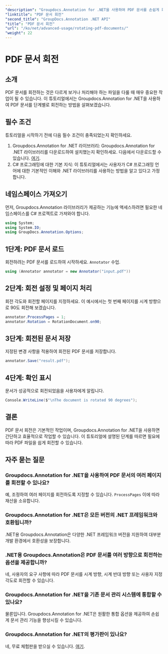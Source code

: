 ```yaml
---
"description": "Groupdocs.Annotation for .NET을 사용하여 PDF 문서를 손쉽게 회전하는 방법을 알아보세요. 문서 관리 효율성을 높여보세요."
"linktitle": "PDF 문서 회전"
"second_title": "GroupDocs.Annotation .NET API"
"title": "PDF 문서 회전"
"url": "/ko/net/advanced-usage/rotating-pdf-documents/"
"weight": 22
---
```


# PDF 문서 회전

## 소개
PDF 문서를 회전하는 것은 다르게 보거나 처리해야 하는 파일을 다룰 때 매우 중요한 작업이 될 수 있습니다. 이 튜토리얼에서는 Groupdocs.Annotation for .NET을 사용하여 PDF 문서를 단계별로 회전하는 방법을 살펴보겠습니다.
## 필수 조건
튜토리얼을 시작하기 전에 다음 필수 조건이 충족되었는지 확인하세요.
1. Groupdocs.Annotation for .NET 라이브러리: Groupdocs.Annotation for .NET 라이브러리를 다운로드하여 설치했는지 확인하세요. 다음에서 다운로드할 수 있습니다. [여기](https://releases.groupdocs.com/annotation/net/).
2. C# 프로그래밍에 대한 기본 지식: 이 튜토리얼에서는 사용자가 C# 프로그래밍 언어에 대한 기본적인 이해와 .NET 라이브러리를 사용하는 방법을 알고 있다고 가정합니다.

## 네임스페이스 가져오기
먼저, Groupdocs.Annotation 라이브러리가 제공하는 기능에 액세스하려면 필요한 네임스페이스를 C# 프로젝트로 가져와야 합니다.
```csharp
using System;
using System.IO;
using GroupDocs.Annotation.Options;
```
## 1단계: PDF 문서 로드
회전하려는 PDF 문서를 로드하여 시작하세요. `Annotator` 수업.
```csharp
using (Annotator annotator = new Annotator("input.pdf"))
```
## 2단계: 회전 설정 및 페이지 처리
회전 각도와 회전할 페이지를 지정하세요. 이 예시에서는 첫 번째 페이지를 시계 방향으로 90도 회전해 보겠습니다.
```csharp
annotator.ProcessPages = 1;
annotator.Rotation = RotationDocument.on90;
```
## 3단계: 회전된 문서 저장
지정된 변경 사항을 적용하여 회전된 PDF 문서를 저장합니다.
```csharp
annotator.Save("result.pdf");
```
## 4단계: 확인 표시
문서가 성공적으로 회전되었음을 사용자에게 알립니다.
```csharp
Console.WriteLine($"\nThe document is rotated 90 degrees");
```

## 결론
PDF 문서 회전은 기본적인 작업이며, Groupdocs.Annotation for .NET을 사용하면 간단하고 효율적으로 작업할 수 있습니다. 이 튜토리얼에 설명된 단계를 따르면 필요에 따라 PDF 파일을 쉽게 회전할 수 있습니다.
## 자주 묻는 질문
### Groupdocs.Annotation for .NET을 사용하여 PDF 문서의 여러 페이지를 회전할 수 있나요?
예, 조정하여 여러 페이지를 회전하도록 지정할 수 있습니다. `ProcessPages` 이에 따라 재산을 소유합니다.
### Groupdocs.Annotation for .NET은 모든 버전의 .NET 프레임워크와 호환됩니까?
.NET용 Groupdocs.Annotation은 다양한 .NET 프레임워크 버전을 지원하여 대부분 개발 환경에서 호환성을 보장합니다.
### .NET용 Groupdocs.Annotation은 PDF 문서를 여러 방향으로 회전하는 옵션을 제공합니까?
네, 사용자의 요구 사항에 따라 PDF 문서를 시계 방향, 시계 반대 방향 또는 사용자 지정 각도로 회전할 수 있습니다.
### Groupdocs.Annotation for .NET을 기존 문서 관리 시스템에 통합할 수 있나요?
물론입니다. Groupdocs.Annotation for .NET은 원활한 통합 옵션을 제공하여 손쉽게 문서 관리 기능을 향상시킬 수 있습니다.
### Groupdocs.Annotation for .NET의 평가판이 있나요?
네, 무료 체험판을 받으실 수 있습니다. [여기](https://releases.groupdocs.com/).